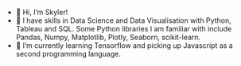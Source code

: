 - 👋 Hi, I’m Skyler!
- 👀 I have skills in Data Science and Data Visualisation with Python, Tableau and SQL. Some Python libraries I am familiar with include Pandas, Numpy, Matplotlib, Plotly, Seaborn, scikit-learn. 
- 🍎 I’m currently learning Tensorflow and picking up Javascript as a second programming language.

<!---
- 💞️ I’m looking to collaborate on ...
- 📫 How to reach me ...


skulu/skulu is a ✨ special ✨ repository because its `README.md` (this file) appears on your GitHub profile.
You can click the Preview link to take a look at your changes.
--->
